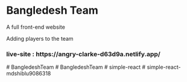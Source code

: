 <h1>Bangledesh Team</h1>
<p>A full front-end website</p>
<p>Adding players to the team</p>
<h3>live-site : https://angry-clarke-d63d9a.netlify.app/ </h3># BangledeshTeam
# BangledeshTeam
# simple-react
# simple-react-mdshiblu9086318
